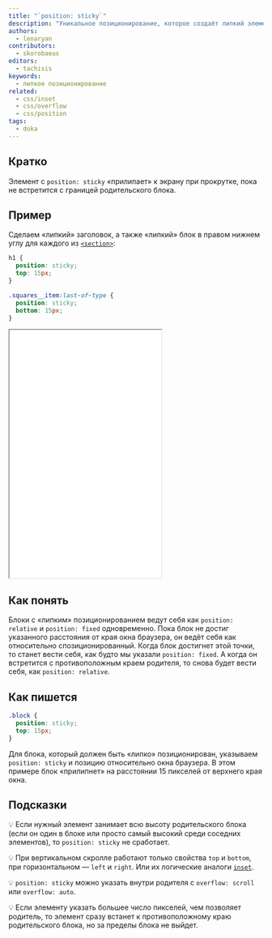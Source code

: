 ```yaml
---
title: "`position: sticky`"
description: "Уникальное позиционирование, которое создаёт липкий элемент."
authors:
  - lenaryan
contributors:
  - skorobaeus
editors:
  - tachisis
keywords:
  - липкое позиционирование
related:
  - css/inset
  - css/overflow
  - css/position
tags:
  - doka
---
```


## Кратко

Элемент с `position: sticky` «прилипает» к экрану при прокрутке, пока не встретится с границей родительского блока.

## Пример

Сделаем «липкий» заголовок, а также «липкий» блок в правом нижнем углу для каждого из [`<section>`](/html/section/):

```css
h1 {
  position: sticky;
  top: 15px;
}

.squares__item:last-of-type {
  position: sticky;
  bottom: 15px;
}
```

<iframe title="Липкое позиционирование" src="demos/sticky/" height="490"></iframe>

## Как понять

Блоки с «липким» позиционированием ведут себя как `position: relative` и `position: fixed` одновременно. Пока блок не достиг указанного расстояния от края окна браузера, он ведёт себя как относительно спозиционированный. Когда блок достигнет этой точки, то станет вести себя, как будто мы указали `position: fixed`. А когда он встретится с противоположным краем родителя, то снова будет вести себя, как `position: relative`.

## Как пишется

```css
.block {
  position: sticky;
  top: 15px;
}
```

Для блока, который должен быть «липко» позиционирован, указываем `position: sticky` и позицию относительно окна браузера. В этом примере блок «прилипнет» на расстоянии 15 пикселей от верхнего края окна.

## Подсказки

💡 Если нужный элемент занимает всю высоту родительского блока (если он один в блоке или просто самый высокий среди соседних элементов), то `position: sticky` не сработает.

💡 При вертикальном скролле работают только свойства `top` и `bottom`, при горизонтальном — `left` и `right`. Или их логические аналоги [`inset`](/css/inset/).

💡 `position: sticky` можно указать внутри родителя с `overflow: scroll` или `overflow: auto`.

💡 Если элементу указать большее число пикселей, чем позволяет родитель, то элемент сразу встанет к противоположному краю родительского блока, но за пределы блока не выйдет.
